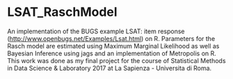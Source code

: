 # LSAT_RaschModel
An implementation of the BUGS example LSAT: item response (http://www.openbugs.net/Examples/Lsat.html) on R. Parameters for the Rasch model are estimated using Maximum Marginal Likelihood as well as Bayesian Inference using jags and an implementation of Metropolis on R.
This work was done as my final project for the course of Statistical Methods in Data Science & Laboratory 2017 at La Sapienza - Universita di Roma.
